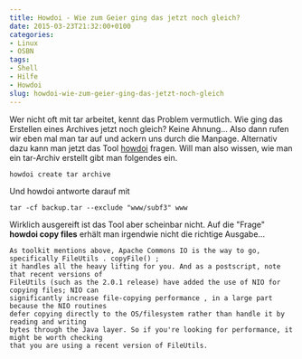 ```yaml
---
title: Howdoi - Wie zum Geier ging das jetzt noch gleich?
date: 2015-03-23T21:32:00+0100
categories:
- Linux
- OSBN
tags:
- Shell
- Hilfe
- Howdoi
slug: howdoi-wie-zum-geier-ging-das-jetzt-noch-gleich
---
```

Wer nicht oft mit tar arbeitet, kennt das Problem vermutlich. Wie ging das Erstellen eines Archives jetzt noch gleich? Keine Ahnung... Also dann rufen wir eben mal man tar auf und ackern uns durch die Manpage. Alternativ dazu kann man jetzt das Tool [howdoi](http://blog.gleitzman.com/post/43330157197/howdoi-instant-coding-answers-via-the-command\ "howdoi") fragen. Will man also wissen, wie man ein tar-Archiv erstellt gibt man folgendes ein.

<pre class="line-numbers" style="white-space:pre-wrap;">
<code class="language-bash">howdoi create tar archive</code>
</pre>

Und howdoi antworte darauf mit

<pre class="line-numbers" style="white-space:pre-wrap;">
<code class="language-bash">tar -cf backup.tar --exclude "www/subf3" www </code>
</pre>

Wirklich ausgereift ist das Tool aber scheinbar nicht. Auf die "Frage" **howdoi copy files** erhält man irgendwie nicht die richtige Ausgabe...

<pre class="line-numbers" style="white-space:pre-wrap;">
<code class="language-bash">As toolkit mentions above, Apache Commons IO is the way to go, specifically FileUtils . copyFile() ;
it handles all the heavy lifting for you. And as a postscript, note that recent versions of
FileUtils (such as the 2.0.1 release) have added the use of NIO for copying files; NIO can
significantly increase file-copying performance , in a large part because the NIO routines
defer copying directly to the OS/filesystem rather than handle it by reading and writing
bytes through the Java layer. So if you're looking for performance, it might be worth checking
that you are using a recent version of FileUtils.</code></pre>
